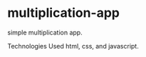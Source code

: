 # multiplication-app
simple multiplication app.

Technologies Used
html,
css,
and javascript.

[Demo]:https://aneal07.github.io/multiplication-app/


